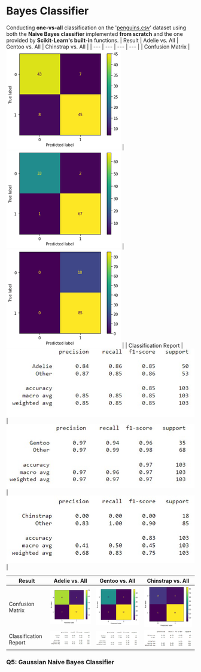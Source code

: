 # Bayes Classifier
Conducting **one-vs-all** classification on the '[penguins.csv](https://github.com/fardinabbasi/Bayes_Classifier/blob/main/penguins.csv)' dataset using both the **Naive Bayes classifier** implemented **from scratch** and the one provided by **Scikit-Learn's built-in** functions.
| Result | Adelie vs. All | Gentoo vs. All | Chinstrap vs. All |
| --- | --- | --- | --- |
| Confusion Matrix | <img src="/readme_images/aa1.png"> | <img src="/readme_images/gg1.png"> | <img src="/readme_images/cc1.png"> |
| Classification Report | <img src="/readme_images/a1.jpg"> | <img src="/readme_images/g1.jpg"> | <img src="/readme_images/c1.jpg"> |



| Result | Adelie vs. All | Gentoo vs. All | Chinstrap vs. All |
| --- | --- | --- | --- |
| Confusion Matrix | <img src="/readme_images/aa2.png"> | <img src="/readme_images/gg2.png"> | <img src="/readme_images/cc2.png"> |
| Classification Report | <img src="/readme_images/a2.jpg"> | <img src="/readme_images/g2.jpg"> | <img src="/readme_images/c2.jpg"> |

<h3> Q5: Gaussian Naive Bayes Classifier </h3>

